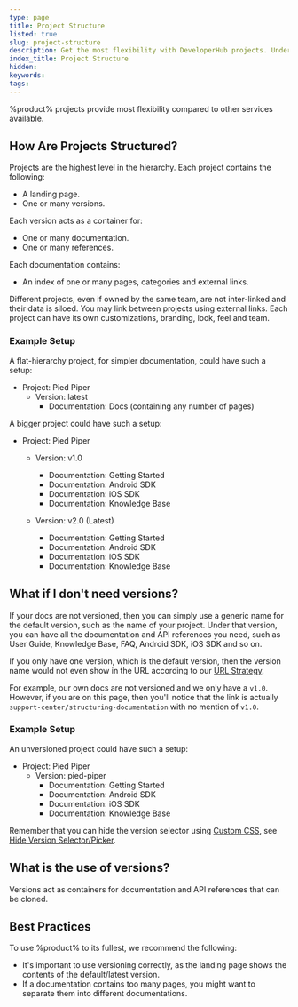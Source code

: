 ```yaml
---
type: page
title: Project Structure
listed: true
slug: project-structure
description: Get the most flexibility with DeveloperHub projects. Understand how projects are structured with landing pages, versions, documentation, and references. Customize branding, look, and team. Learn the best practices for versioning and organizing your docs effectively.
index_title: Project Structure
hidden: 
keywords: 
tags: 
---
```


%product% projects provide most flexibility compared to other services available.

## How Are Projects Structured?

Projects are the highest level in the hierarchy. Each project contains the following:

- A landing page.
- One or many versions.

Each version acts as a container for:

- One or many documentation.
- One or many references.

Each documentation contains:

- An index of one or many pages, categories and external links.

Different projects, even if owned by the same team, are not inter-linked and their data is siloed. You may link between projects using external links. Each project can have its own customizations, branding, look, feel and team.

### Example Setup

A flat-hierarchy project, for simpler documentation, could have such a setup:

- Project: Pied Piper
    - Version: latest
        - Documentation: Docs (containing any number of pages)

A bigger project could have such a setup:

- Project: Pied Piper
    - Version: v1.0
        - Documentation: Getting Started
        - Documentation: Android SDK
        - Documentation: iOS SDK
        - Documentation: Knowledge Base

    - Version: v2.0 (Latest)
        - Documentation: Getting Started
        - Documentation: Android SDK
        - Documentation: iOS SDK
        - Documentation: Knowledge Base

## What if I don't need versions?

If your docs are not versioned, then you can simply use a generic name for the default version, such as the name of your project. Under that version, you can have all the documentation and API references you need, such as User Guide, Knowledge Base, FAQ, Android SDK, iOS SDK and so on.

If you only have one version, which is the default version, then the version name would not even show in the URL according to our [URL Strategy](/support-center/previewing-documentation#url-strategy).

For example, our own docs are not versioned and we only have a `v1.0`. However, if you are on this page, then you'll notice that the link is actually `support-center/structuring-documentation` with no mention of `v1.0`.

### Example Setup

An unversioned project could have such a setup:

- Project: Pied Piper
    - Version: pied-piper
        - Documentation: Getting Started
        - Documentation: Android SDK
        - Documentation: iOS SDK
        - Documentation: Knowledge Base

Remember that you can hide the version selector using [Custom CSS](/support-center/custom-css), see [Hide Version Selector/Picker](/support-center/css-customisations#hide-version-selectorpicker).

## What is the use of versions?

Versions act as containers for documentation and API references that can be cloned.

## Best Practices

To use %product% to its fullest, we recommend the following:

- It's important to use versioning correctly, as the landing page shows the contents of the default/latest version.
- If a documentation contains too many pages, you might want to separate them into different documentations.